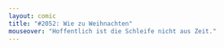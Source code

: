 ```yaml
---
layout: comic
title: "#2052: Wie zu Weihnachten"
mouseover: "Hoffentlich ist die Schleife nicht aus Zeit."
---
```

